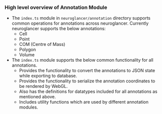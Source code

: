 ### High level overview of Annotation Module
- The `index.ts` module in `neuroglancer/annotation` directory supports common operations for annotations across neuroglancer. Currently neuroglancer supports the below annotations:
  - Cell
  - Point
  - COM (Centre of Mass)
  - Polygon
  - Volume
- The `index.ts` module supports the below common functionality for all annotations.
   - Provides the functionality to convert the annotations to JSON state while exporting to database.
   - Provides the functionality to serialize the annotation coordinates to be rendered by WebGL.
   - Also has the definitions for datatypes included for all annotations as mentioned above.
   - Includes utility functions which are used by different annotation modules.

